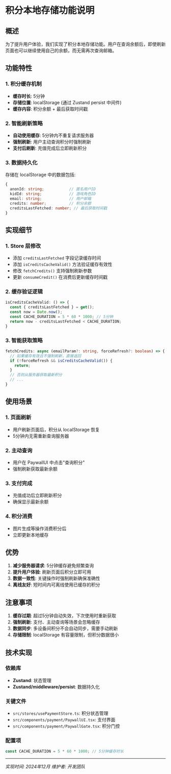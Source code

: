 # 积分本地存储功能说明

## 概述

为了提升用户体验，我们实现了积分本地存储功能。用户在查询余额后，即使刷新页面也可以继续使用自己的余额，而无需再次查询邮箱。

## 功能特性

### 1. 积分缓存机制
- **缓存时长**: 5分钟
- **存储位置**: localStorage (通过 Zustand persist 中间件)
- **缓存内容**: 积分余额 + 最后获取时间戳

### 2. 智能刷新策略
- **自动使用缓存**: 5分钟内不重复请求服务器
- **强制刷新**: 用户主动查询积分时强制刷新
- **支付后刷新**: 充值完成后立即刷新积分

### 3. 数据持久化
存储在 localStorage 中的数据包括:
```typescript
{
  anonId: string;           // 匿名用户ID
  kidId: string;            // 游戏角色ID  
  email: string;            // 用户邮箱
  credits: number;          // 积分余额
  creditsLastFetched: number; // 最后获取时间戳
}
```

## 实现细节

### 1. Store 层修改
- 添加 `creditsLastFetched` 字段记录缓存时间
- 添加 `isCreditsCacheValid()` 方法验证缓存有效性
- 修改 `fetchCredits()` 支持强制刷新参数
- 更新 `consumeCredit()` 在消费后更新缓存时间戳

### 2. 缓存验证逻辑
```typescript
isCreditsCacheValid: () => {
  const { creditsLastFetched } = get();
  const now = Date.now();
  const CACHE_DURATION = 5 * 60 * 1000; // 5分钟
  return now - creditsLastFetched < CACHE_DURATION;
}
```

### 3. 智能获取策略
```typescript
fetchCredits: async (emailParam?: string, forceRefresh?: boolean) => {
  // 如果缓存有效且不强制刷新，直接返回
  if (!forceRefresh && isCreditsCacheValid()) {
    return;
  }
  // 否则从服务器获取最新积分
  // ...
}
```

## 使用场景

### 1. 页面刷新
- 用户刷新页面后，积分从 localStorage 恢复
- 5分钟内无需重新查询服务器

### 2. 主动查询
- 用户在 PaywallUI 中点击"查询积分"
- 强制刷新获取最新余额

### 3. 支付完成
- 充值成功后立即刷新积分
- 确保显示最新余额

### 4. 积分消费
- 图片生成等操作消费积分后
- 立即更新本地缓存

## 优势

1. **减少服务器请求**: 5分钟缓存避免频繁查询
2. **提升用户体验**: 刷新页面后积分立即可用
3. **数据一致性**: 关键操作时强制刷新确保准确性
4. **离线友好**: 短时间内可离线使用已缓存的积分

## 注意事项

1. **缓存过期**: 超过5分钟自动失效，下次使用时重新获取
2. **强制刷新**: 支付、主动查询等场景会忽略缓存
3. **数据同步**: 多设备间积分不会自动同步，需要手动刷新
4. **存储限制**: localStorage 有容量限制，但积分数据很小

## 技术实现

### 依赖库
- **Zustand**: 状态管理
- **Zustand/middleware/persist**: 数据持久化

### 关键文件
- `src/stores/usePaymentStore.ts`: 积分状态管理
- `src/components/payment/PaywallUI.tsx`: 支付界面
- `src/components/payment/PaywallGate.tsx`: 积分门控

### 配置项
```typescript
const CACHE_DURATION = 5 * 60 * 1000; // 5分钟缓存时长
```

---

*实现时间: 2024年12月*
*维护者: 开发团队*